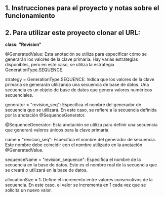 **1. Instrucciones para el proyecto y notas sobre el funcionamiento**
-----------------------------------------------------------------------------
**2. Para utilizar este proyecto clonar el URL:**
--------
**class: "Revision"**

@GeneratedValue: Esta anotación se utiliza para especificar cómo se generarán los valores de la clave primaria. Hay varias estrategias disponibles, pero en este caso, se utiliza la estrategia GenerationType.SEQUENCE.

strategy = GenerationType.SEQUENCE: Indica que los valores de la clave primaria se generarán utilizando una secuencia de base de datos. Una secuencia es un objeto de base de datos que genera valores numéricos secuenciales.

generator = "revision_seq": Especifica el nombre del generador de secuencia que se utilizará. En este caso, se refiere a la secuencia definida por la anotación @SequenceGenerator.

@SequenceGenerator: Esta anotación se utiliza para definir una secuencia que generará valores únicos para la clave primaria.

name = "revision_seq": Especifica el nombre del generador de secuencia. Este nombre debe coincidir con el nombre utilizado en la anotación @GeneratedValue.

sequenceName = "revision_sequence": Especifica el nombre de la secuencia en la base de datos. Este es el nombre real de la secuencia que se creará o utilizará en la base de datos.

allocationSize = 1: Define el incremento entre valores consecutivos de la secuencia. En este caso, el valor se incrementa en 1 cada vez que se solicita un nuevo valor.







